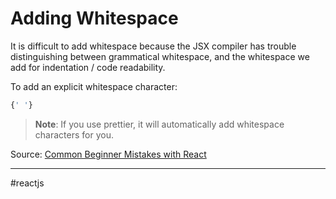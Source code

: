# Adding Whitespace

It is difficult to add whitespace because the JSX compiler has trouble distinguishing between grammatical whitespace, and the whitespace we add for indentation / code readability.

To add an explicit whitespace character:

```jsx
{' '}
```

> **Note**: If you use prettier, it will automatically add whitespace characters for you.

Source: [Common Beginner Mistakes with React](https://www.joshwcomeau.com/react/common-beginner-mistakes/)

---

#reactjs
